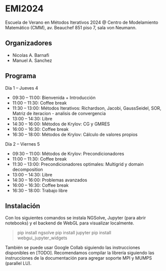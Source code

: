 # EMI2024
Escuela de Verano en Métodos Iterativos 2024 @ Centro de Modelamiento Matemático (CMM), av. Beauchef 851 piso 7, sala von Neumann.

## Organizadores
- Nicolas A. Barnafi
- Manuel A. Sanchez


## Programa
Día 1 – Jueves 4

- 09:30 – 11:00: Bienvenida + Introducción
- 11:00 – 11:30: Coffee break
- 11:30 – 13:00: Métodos Iterativos: Richardson, Jacobi, GaussSeidel, SOR, Matriz de iteracion - analisis de convergencia
- 13:00 – 14:30: Libre
- 14:30 – 16:00: Métodos de Krylov: CG y GMRES
- 16:00 – 16:30: Coffee break
- 16:30 – 18:00: Métodos de Krylov: Cálculo de valores propios

Día 2 – Viernes 5

- 09:30 – 11:00: Métodos de Krylov: Precondicionadores
- 11:00 – 11:30: Coffee break
- 11:30 – 13:00: Precondicionadores optimales: Multigrid y domain decomposition
- 13:00 – 14:30: Libre
- 14:30 – 16:00: Problemas avanzados
- 16:00 – 16:30: Coffee break
- 16:30 – 18:00: Trabajo libre


## Instalación

Con los siguientes comandos se instala NGSolve, Jupyter (para abrir notebooks) y el backend de WebGL para visualizar localmente. 

> pip install ngsolve
> pip install jupyter
> pip install webgui_jupyter_widgets

También se puede usar Google Collab siguiendo las instrucciones disponibles en [TODO]. Recomendamos compilar la librería siguiendo las instrucciones de la documentación para agregar soporte MPI y MUMPS (parallel LU).
